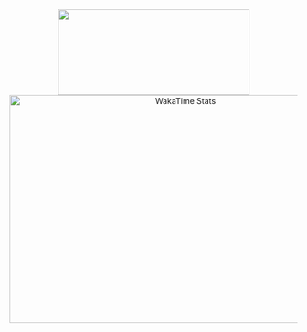 <div align="center">
    <img src="https://img.shields.io/static/v1?label=&message=DjDisaster&color=FFC0CB" width="335" height="150">
</div>
<div align="center">
  <img src="https://wakatime.com/share/@cc367603-282b-4c8c-85e9-3e0ef362b7f5/55eef8b1-253c-4bac-b398-f5f46c817c6b.svg" width="600" height="400" alt="WakaTime Stats">  
</div>

